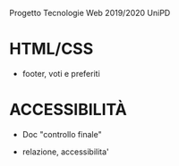 Progetto Tecnologie Web 2019/2020 UniPD

# HTML/CSS
* footer, voti e preferiti

# ACCESSIBILITÀ
* Doc "controllo finale"

* relazione, accessibilita'




